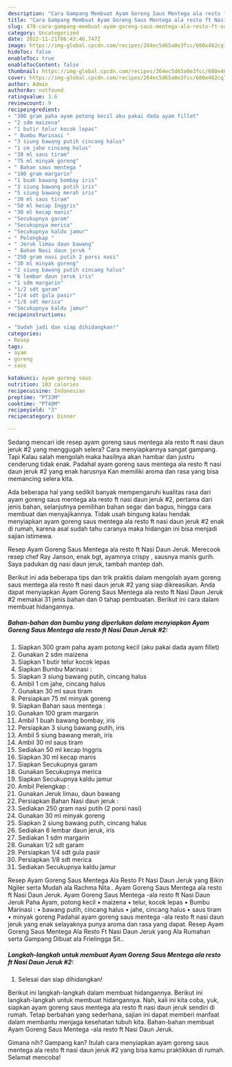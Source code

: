 ```yaml
---
description: "Cara Gampang Membuat Ayam Goreng Saus Mentega ala resto ft Nasi Daun Jeruk #2 yang Enak, Buat Buka Puasa}"
title: "Cara Gampang Membuat Ayam Goreng Saus Mentega ala resto ft Nasi Daun Jeruk #2 yang Enak, Buat Buka Puasa}"
slug: 470-cara-gampang-membuat-ayam-goreng-saus-mentega-ala-resto-ft-nasi-daun-jeruk-2-yang-enak-buat-buka-puasa
category: Uncategorized
date: 2022-11-21T06:43:46.747Z
image: https://img-global.cpcdn.com/recipes/264ec5d65a0e3fcc/680x482cq70/ayam-goreng-saus-mentega-ala-resto-ft-nasi-daun-jeruk-2-foto-resep-utama.jpg
hideToc: false
enableToc: true
enableTocContent: false
thumbnail: https://img-global.cpcdn.com/recipes/264ec5d65a0e3fcc/680x482cq70/ayam-goreng-saus-mentega-ala-resto-ft-nasi-daun-jeruk-2-foto-resep-utama.jpg
cover: https://img-global.cpcdn.com/recipes/264ec5d65a0e3fcc/680x482cq70/ayam-goreng-saus-mentega-ala-resto-ft-nasi-daun-jeruk-2-foto-resep-utama.jpg
author: Admin
authorAv: notfound
ratingvalue: 3.6
reviewcount: 9
recipeingredient:
- "300 gram paha ayam potong kecil aku pakai dada ayam fillet"
- "2 sdm maizena"
- "1 butir telur kocok lepas"
- " Bumbu Marinasi "
- "3 siung bawang putih cincang halus"
- "1 cm jahe cincang halus"
- "30 ml saus tiram"
- "75 ml minyak goreng"
- " Bahan saus mentega "
- "100 gram margarin"
- "1 buah bawang bombay iris"
- "3 siung bawang putih iris"
- "5 siung bawang merah iris"
- "30 ml saus tiram"
- "50 ml kecap Inggris"
- "30 ml kecap manis"
- "Secukupnya garam"
- "Secukupnya merica"
- "Secukupnya kaldu jamur"
- " Pelengkap "
- " Jeruk limau daun bawang"
- " Bahan Nasi daun jeruk "
- "250 gram nasi putih 2 porsi nasi"
- "30 ml minyak goreng"
- "2 siung bawang putih cincang halus"
- "6 lembar daun jeruk iris"
- "1 sdm margarin"
- "1/2 sdt garam"
- "1/4 sdt gula pasir"
- "1/8 sdt merica"
- "Secukupnya kaldu jamur"
recipeinstructions:

- "Sudah jadi dan siap dihidangkan!"
categories:
- Resep
tags:
- ayam
- goreng
- saus

katakunci: ayam goreng saus 
nutrition: 183 calories
recipecuisine: Indonesian
preptime: "PT33M"
cooktime: "PT40M"
recipeyield: "3"
recipecategory: Dinner

---
```



Sedang mencari ide resep ayam goreng saus mentega ala resto ft nasi daun jeruk #2 yang menggugah selera? Cara menyiapkannya sangat gampang. Tapi Kalau salah mengolah maka hasilnya akan hambar dan justru cenderung tidak enak. Padahal ayam goreng saus mentega ala resto ft nasi daun jeruk #2 yang enak harusnya Kan memiliki aroma dan rasa yang bisa memancing selera kita.


Ada beberapa hal yang sedikit banyak mempengaruhi kualitas rasa dari ayam goreng saus mentega ala resto ft nasi daun jeruk #2, pertama dari jenis bahan, selanjutnya pemilihan bahan segar dan bagus, hingga cara membuat dan menyajikannya. Tidak usah bingung kalau hendak menyiapkan ayam goreng saus mentega ala resto ft nasi daun jeruk #2 enak di rumah, karena asal sudah tahu caranya maka hidangan ini bisa menjadi sajian istimewa.

Resep Ayam Goreng Saus Mentega ala resto ft Nasi Daun Jeruk. Merecook resep chef Ray Janson, enak bgt, ayamnya crispy , sausnya manis gurih. Saya padukan dg nasi daun jeruk, tambah mantep dah.


Berikut ini ada beberapa tips dan trik praktis dalam mengolah ayam goreng saus mentega ala resto ft nasi daun jeruk #2 yang siap dikreasikan. Anda dapat menyiapkan Ayam Goreng Saus Mentega ala resto ft Nasi Daun Jeruk #2 memakai 31 jenis bahan dan 0 tahap pembuatan. Berikut ini cara dalam membuat hidangannya.

<!--inarticleads1-->

##### Bahan-bahan dan bumbu yang diperlukan dalam menyiapkan Ayam Goreng Saus Mentega ala resto ft Nasi Daun Jeruk #2:

1. Siapkan 300 gram paha ayam potong kecil (aku pakai dada ayam fillet)
1. Gunakan 2 sdm maizena
1. Siapkan 1 butir telur kocok lepas
1. Siapkan  Bumbu Marinasi :
1. Siapkan 3 siung bawang putih, cincang halus
1. Ambil 1 cm jahe, cincang halus
1. Gunakan 30 ml saus tiram
1. Persiapkan 75 ml minyak goreng
1. Siapkan  Bahan saus mentega :
1. Gunakan 100 gram margarin
1. Ambil 1 buah bawang bombay, iris
1. Persiapkan 3 siung bawang putih, iris
1. Ambil 5 siung bawang merah, iris
1. Ambil 30 ml saus tiram
1. Sediakan 50 ml kecap Inggris
1. Siapkan 30 ml kecap manis
1. Siapkan Secukupnya garam
1. Gunakan Secukupnya merica
1. Siapkan Secukupnya kaldu jamur
1. Ambil  Pelengkap :
1. Gunakan  Jeruk limau, daun bawang
1. Persiapkan  Bahan Nasi daun jeruk :
1. Sediakan 250 gram nasi putih (2 porsi nasi)
1. Gunakan 30 ml minyak goreng
1. Siapkan 2 siung bawang putih, cincang halus
1. Sediakan 6 lembar daun jeruk, iris
1. Sediakan 1 sdm margarin
1. Gunakan 1/2 sdt garam
1. Persiapkan 1/4 sdt gula pasir
1. Persiapkan 1/8 sdt merica
1. Sediakan Secukupnya kaldu jamur


Resep Ayam Goreng Saus Mentega Ala Resto Ft Nasi Daun Jeruk yang Bikin Ngiler serta Mudah ala Rachma Nita.. Ayam Goreng Saus Mentega ala resto ft Nasi Daun Jeruk. Ayam Goreng Saus Mentega -ala resto ft Nasi Daun Jeruk Paha Ayam, potong kecil • maizena • telur, kocok lepas • Bumbu Marinasi : • bawang putih, cincang halus • jahe, cincang halus • saus tiram • minyak goreng Padahal ayam goreng saus mentega -ala resto ft nasi daun jeruk yang enak selayaknya punya aroma dan rasa yang dapat. Resep Ayam Goreng Saus Mentega Ala Resto Ft Nasi Daun Jeruk yang Ala Rumahan serta Gampang Dibuat ala Frielingga Sit.. 

<!--inarticleads2-->

##### Langkah-langkah untuk membuat Ayam Goreng Saus Mentega ala resto ft Nasi Daun Jeruk #2:


1. Selesai dan siap dihidangkan!

Berikut ini langkah-langkah dalam membuat hidangannya. Berikut ini langkah-langkah untuk membuat hidangannya. Nah, kali ini kita coba, yuk, siapkan ayam goreng saus mentega ala resto ft nasi daun jeruk sendiri di rumah. Tetap berbahan yang sederhana, sajian ini dapat memberi manfaat dalam membantu menjaga kesehatan tubuh kita. Bahan-bahan membuat Ayam Goreng Saus Mentega -ala resto ft Nasi Daun Jeruk. 

Gimana nih? Gampang kan? Itulah cara menyiapkan ayam goreng saus mentega ala resto ft nasi daun jeruk #2 yang bisa kamu praktikkan di rumah. Selamat mencoba!
